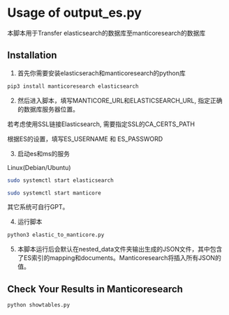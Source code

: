 # Usage of output_es.py
本脚本用于Transfer elasticsearch的数据库至manticoresearch的数据库

## Installation
1. 首先你需要安装elasticserach和manticoresearch的python库

```bash
pip3 install manticoresearch elasticsearch
```

2. 然后进入脚本，填写MANTICORE_URL和ELASTICSEARCH_URL, 指定正确的数据库服务器位置。

若考虑使用SSL链接Elasticsearch, 需要指定SSL的CA_CERTS_PATH

根据ES的设置，填写ES_USERNAME 和 ES_PASSWORD

3. 启动es和ms的服务

Linux(Debian/Ubuntu)
```bash
sudo systemctl start elasticsearch
```

```bash
sudo systemctl start manticore
```
其它系统可自行GPT。


4. 运行脚本

```bash
python3 elastic_to_manticore.py
```

5. 本脚本运行后会默认在nested_data文件夹输出生成的JSON文件，其中包含了ES索引的mapping和documents。Manticoresearch将插入所有JSON的值。

## Check Your Results in Manticoresearch

```bash
python showtables.py
```
